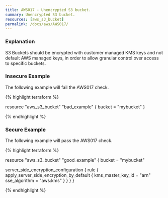 ```yaml
---
title: AWS017 - Unencrypted S3 bucket.
summary: Unencrypted S3 bucket. 
resources: [aws_s3_bucket] 
permalink: /docs/aws/AWS017/
---
```

### Explanation


S3 Buckets should be encrypted with customer managed KMS keys and not default AWS managed keys, in order to allow granular control over access to specific buckets.



### Insecure Example

The following example will fail the AWS017 check.

{% highlight terraform %}

resource "aws_s3_bucket" "bad_example" {
  bucket = "mybucket"
}

{% endhighlight %}



### Secure Example

The following example will pass the AWS017 check.

{% highlight terraform %}

resource "aws_s3_bucket" "good_example" {
  bucket = "mybucket"

  server_side_encryption_configuration {
    rule {
      apply_server_side_encryption_by_default {
        kms_master_key_id = "arn"
        sse_algorithm     = "aws:kms"
      }
    }
  }
}

{% endhighlight %}



